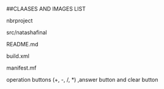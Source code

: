 ##CLAASES AND IMAGES LIST

nbrproject

src/natashafinal


README.md

build.xml

manifest.mf


operation buttons (+, -, /, *) ,answer button and clear button
